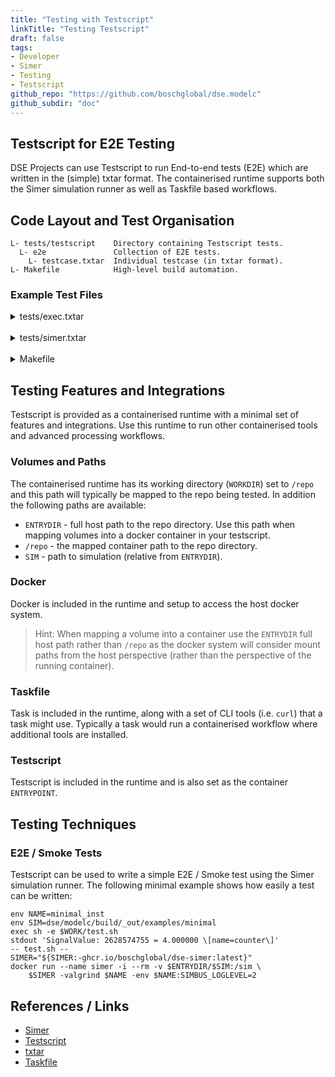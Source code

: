 ```yaml
---
title: "Testing with Testscript"
linkTitle: "Testing Testscript"
draft: false
tags:
- Developer
- Simer
- Testing
- Testscript
github_repo: "https://github.com/boschglobal/dse.modelc"
github_subdir: "doc"
---
```


## Testscript for E2E Testing

DSE Projects can use Testscript to run End-to-end tests (E2E) which are written in the (simple) txtar format. The containerised runtime supports both the Simer simulation runner as well as Taskfile based workflows.


## Code Layout and Test Organisation

```
L- tests/testscript    Directory containing Testscript tests.
  L- e2e               Collection of E2E tests.
    L- testcase.txtar  Individual testcase (in txtar format).
L- Makefile            High-level build automation.
```


### Example Test Files

<details>
<summary>tests/exec.txtar</summary>
{{< readfile file="examples/tests/exec.txtar" code="true" lang="sh" >}}
</details>

<br />

<details>
<summary>tests/simer.txtar</summary>
{{< readfile file="examples/tests/simer.txtar" code="true" lang="sh" >}}
</details>

<br />

<details>
<summary>Makefile</summary>
{{< readfile file="examples/Makefile" code="true" lang="make" >}}
</details>


## Testing Features and Integrations

Testscript is provided as a containerised runtime with a minimal set of features and integrations. Use this runtime to run other containerised tools and advanced processing workflows.


### Volumes and Paths

The containerised runtime has its working directory (`WORKDIR`) set to `/repo` and this path will typically be mapped to the repo being tested. In addition the following paths are available:

* `ENTRYDIR` - full host path to the repo directory. Use this path when mapping volumes into a docker container in your testscript.
* `/repo` - the mapped container path to the repo directory.
* `SIM` - path to simulation (relative from `ENTRYDIR`).


### Docker

Docker is included in the runtime and setup to access the host docker system.

> Hint: When mapping a volume into a container use the `ENTRYDIR` full host path rather than `/repo` as the docker system will consider mount paths from the host perspective (rather than the perspective of the running container).


### Taskfile

Task is included in the runtime, along with a set of CLI tools (i.e. `curl`) that a task might use. Typically a task would run a containerised workflow where additional tools are installed.


### Testscript

Testscript is included in the runtime and is also set as the container `ENTRYPOINT`.


## Testing Techniques

### E2E / Smoke Tests

Testscript can be used to write a simple E2E / Smoke test using the Simer simulation runner. The following minimal example shows how easily a test can be written:

```txtar
env NAME=minimal_inst
env SIM=dse/modelc/build/_out/examples/minimal
exec sh -e $WORK/test.sh
stdout 'SignalValue: 2628574755 = 4.000000 \[name=counter\]'
-- test.sh --
SIMER="${SIMER:-ghcr.io/boschglobal/dse-simer:latest}"
docker run --name simer -i --rm -v $ENTRYDIR/$SIM:/sim \
    $SIMER -valgrind $NAME -env $NAME:SIMBUS_LOGLEVEL=2
```


## References / Links

* [Simer](docs/user/simer)
* [Testscript](https://pkg.go.dev/github.com/rogpeppe/go-internal/testscript)
* [txtar](https://pkg.go.dev/golang.org/x/tools/txtar)
* [Taskfile](https://taskfile.dev/)
